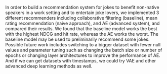 In order to build a recommendation system for jokes to benefit non-native speakers in a work setting and to entertain joke lovers, we implemented 3 different recommenders including collaborative filtering (baseline), mean rating recommendation (naive approach), and AE (advanced system), and compared their results. We found that the baseline model works the best with the highest NDCG and hit rate, whereas the AE works the worst. The baseline model may be used to preliminarily recommend some jokes. Possible future work includes switching to a bigger dataset with fewer null values and parameter tuning such as changing the batch size or number of epochs or changing layer architectures to improve the performance of AE. And if we can get datasets with timestamps, we could try VAE and other advanced deep learning methods as well.
